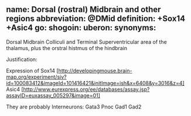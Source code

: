 name: Dorsal (rostral) Midbrain and other regions
abbreviation: @DMid
definition: +Sox14 +Asic4
go:
shogoin: 
uberon: 
synonyms:
---

Dorsal Midbrain Colliculi and Terminal Superventricular area of the thalamus, plus the orstral histmus of the hindbrain

Justification:

Expression of 
Sox14 [http://developingmouse.brain-map.org/experiment/siv?id=100083412&imageId=101416421&initImage=ish&x=6408&y=3016&z=4]
Asic4 [http://www.eurexpress.org/ee/databases/assay.jsp?assayID=euxassay_005297&image=01]

They are probably Interneurons:
Gata3 Pnoc Gad1 Gad2
